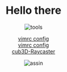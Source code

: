 <!DOCTYPE html>
<h1 align="center">Hello there</h1>
<p align="center">
<img src="https://i.ibb.co/qCPCpmn/tools.png" alt="tools" border="0">
</p>

<p align="center">
	<a href="https://github.com/gde-alme/vimrc">vimrc config</a>
	<br>
	<a href="https://github.com/gde-alme/CPP-modules">vimrc config</a>
	<br>
	<a href="https://github.com/gde-alme/cub3d-Raycaster">cub3D-Raycaster</a>
	<br>
</p>

<p align="center">
<img src="https://i.ibb.co/YR2p9jP/assin.png" alt="assin" border="0">
</p>
